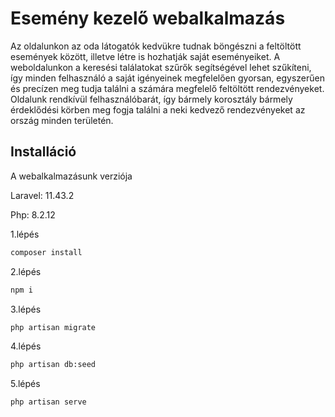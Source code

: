 # Esemény kezelő webalkalmazás

 Az oldalunkon az oda látogatók kedvükre tudnak böngészni a feltöltött események között, illetve létre is hozhatják saját eseményeiket. A weboldalunkon a keresési találatokat szűrők segítségével lehet szűkíteni, így minden felhasználó a saját igényeinek megfelelően gyorsan, egyszerűen és precízen meg tudja találni a számára megfelelő feltöltött rendezvényeket. Oldalunk rendkívül felhasználóbarát, így bármely korosztály bármely érdeklődési körben meg fogja találni a neki kedvező rendezvényeket az ország minden területén.


## Installáció
A webalkalmazásunk verziója 

Laravel: 11.43.2

Php: 8.2.12


1.lépés

```bash
composer install
```
2.lépés

```bash
npm i
```
3.lépés
```bash
php artisan migrate
```
4.lépés
```bash
php artisan db:seed
```
5.lépés
```bash
php artisan serve
```
